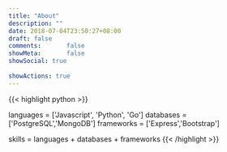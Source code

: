 ```yaml
---
title: "About"
description: ""
date: 2018-07-04T23:50:27+08:00
draft: false
comments:       false
showMeta:       false
showSocial: true
 
showActions: true
---
```


{{< highlight python >}}

languages = ['Javascript', 'Python', 'Go']
databases = ['PostgreSQL','MongoDB']
frameworks = ['Express','Bootstrap']

skills = languages + databases + frameworks 
{{< /highlight >}}

